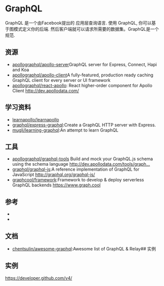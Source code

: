 # GraphQL

GraphQL 是一个由Facebook提出的 应用层查询语言. 使用 GraphQL, 你可以基于图模式定义你的后端. 然后客户端就可以请求所需要的数据集。GraphQL是一个规范.

## 资源

- [apollographql/apollo-server](https://github.com/apollographql/apollo-server)GraphQL server for Express, Connect, Hapi and Koa
- [apollographql/apollo-client](https://github.com/apollographql/apollo-client)A fully-featured, production ready caching GraphQL client for every server or UI framework
- [apollographql/react-apollo](https://github.com/apollographql/react-apollo): React higher-order component for Apollo Client http://dev.apollodata.com/

## 学习资料

- [learnapollo/learnapollo](https://github.com/learnapollo/learnapollo)
- [graphql/express-graphql](https://github.com/graphql/express-graphql):Create a GraphQL HTTP server with Express.
- [mugli/learning-graphql](https://github.com/mugli/learning-graphql):An attempt to learn GraphQL

## 工具

- [apollographql/graphql-tools](https://github.com/apollographql/graphql-tools)  Build and mock your GraphQL.js schema using the schema language http://dev.apollodata.com/tools/graph…
- [graphql/graphql-js](https://github.com/graphql/graphql-js):A reference implementation of GraphQL for JavaScript http://graphql.org/graphql-js/
- [graphcool/framework](https://github.com/graphcool/framework):Framework to develop & deploy serverless GraphQL backends https://www.graph.cool

## 参考

- [](http://graphql.org/)
- [](https://www.howtographql.com/)

## 文档

* [chentsulin/awesome-graphql](https://github.com/chentsulin/awesome-graphql):Awesome list of GraphQL & Relay## 实例

## 实例

<https://developer.github.com/v4/>
